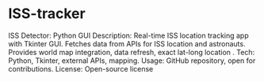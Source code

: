 # ISS-tracker
ISS Detector: Python GUI Description: Real-time ISS location tracking app with Tkinter GUI. Fetches data from APIs for ISS location and astronauts. Provides world map integration, data refresh, exact lat-long location . Tech: Python, Tkinter, external APIs, mapping. Usage: GitHub repository, open for contributions.  License: Open-source license
